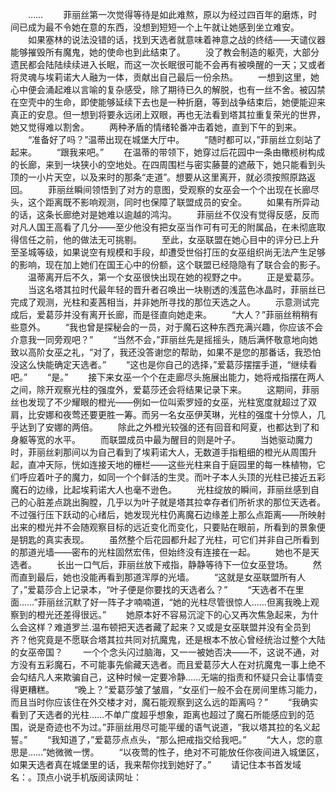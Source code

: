 　　……
　　菲丽丝第一次觉得等待是如此难熬，原以为经过四百年的磨炼，时间已成为最不令她在意的东西，没想到短短一个上午就让她感到坐立难安。
　　如果塞林的说法没错的话，找到天选者就意味着神意之战的终结——天谴仪器能够摧毁所有魔鬼，她的使命也到此结束了。
　　没了教会制造的躯壳，大部分遗民都会陆陆续续进入长眠，而这一次长眠很可能不会再有被唤醒的一天；又或者将灵魂与埃莉诺大人融为一体，贡献出自己最后一份余热。
　　一想到这里，她心中便会涌起难以言喻的复杂感受，除了期待已久的解脱，也有一丝不舍。被囚禁在空壳中的生命，即使能够延续下去也是一种折磨，等到战争结束后，她便能迎来真正的安息。但一想到将要永远闭上双眼，再也无法看到塔其拉重复荣光的世界，她又觉得难以割舍。
　　两种矛盾的情绪轮番冲击着她，直到下午的到来。
　　“准备好了吗？”温蒂出现在城堡大厅中。
　　“随时都可以，”菲丽丝立刻站了起来。
　　“跟我来吧。”
　　在温蒂的带领下，她穿过后花园中一条由橄榄树构成的长廊，来到一块狭小的空地处。在四周围栏与密实藤蔓的遮蔽下，她只能看到头顶的一小片天空，以及来时的那条“走道”。想要从这里离开，就必须按照原路返回。
　　菲丽丝瞬间领悟到了对方的意图，受观察的女巫会一个个出现在长廊尽头，这个距离既不影响观测，同时也保障了联盟成员的安全。
　　如果有所异动的话，这条长廊绝对是她难以逾越的鸿沟。
　　菲丽丝不仅没有觉得反感，反而对凡人国王高看了几分——至少他没有把女巫当作可有可无的附属品，在未彻底取得信任之前，他的做法无可挑剔。
　　至此，女巫联盟在她心目中的评分已上升至圣城等级，如果说空有规模和手段，却遭受世俗打压的女巫组织尚无法产生足够的影响，现在加上她们在国王心中的份额，这个联盟已经隐隐有了联合会的影子。
　　温蒂离开后不久，第一个女巫很快出现在她的视野之中。
　　正是爱葛莎。
　　当这名塔其拉时代最年轻的晋升者召唤出一块剔透的浅蓝色冰晶时，菲丽丝已完成了观测，光柱和麦茜相当，并非她所寻找的那位天选之人。
　　示意测试完成后，爱葛莎并没有离开长廊，而是径直向她走来。
　　“大人？”菲丽丝稍稍有些意外。
　　“我也曾是探秘会的一员，对于魔石这种东西充满兴趣，你应该不会介意我一同旁观吧？”
　　“当然不会，”菲丽丝先是摇摇头，随后满怀敬意地向她致以高阶女巫之礼，“对了，我还没答谢您的帮助，如果不是您的那番话，我恐怕没这么快能确定天选者。”
　　“这也是你自己的选择，”爱葛莎摆摆手道，“继续看吧。”
　　“是。”
　　接下来女巫一个个在走廊尽头施展出能力，她将戒指摆在两人之间，除开观察光柱的强度外，爱葛莎还会将结果记录下来。
　　这期间，菲丽丝也发现了不少耀眼的橙光——例如一位叫索罗娅的女巫，光柱宽度就超过了双肩，比安娜和夜莺还要更胜一筹。而另一名女巫伊芙琳，光柱的强度十分惊人，几乎达到了安娜的两倍。
　　除此之外橙光较强的还有回音和阿夏，也都达到了和身躯等宽的水平。
　　而联盟成员中最为醒目的则是叶子。
　　当她驱动魔力时，菲丽丝刹那间以为自己看到了埃莉诺大人，无数道手指粗细的橙光从周围升起，直冲天际，恍如连接天地的栅栏——这些光柱来自于庭园里的每一株植物，它们呼应着叶子的魔力，如同一个个鲜活的生灵。而叶子本人头顶的光柱已接近五彩魔石的边缘，比起埃莉诺大人也毫不逊色。
　　光柱绽放的瞬间，菲丽丝感到自己的心脏差点跳出胸膛，几乎以为叶子就是塔其拉幸存者们所祈求的那位天选者。不过强行压下跃动的心绪后，她发现光柱仍离魔石边缘差上那么点距离——所映射出来的橙光并不会随观察目标的远近变化而变化，只要贴在眼前，所看到的景象便是钥匙的真实表现。
　　虽然整个后花园都升起了光柱，可它们并非自己所看到的那道光墙——密布的光柱固然宏伟，但始终没有连接在一起。
　　她也不是天选者。
　　长出一口气后，菲丽丝放下戒指，静静等待下一位女巫登场。
　　然而直到最后，她也没能再看到那道浑厚的光墙。
　　“这就是女巫联盟所有人了，”爱葛莎合上记录本，“叶子便是你要找的天选者么？”
　　“天选者不在里面……”菲丽丝沉默了好一阵子才喃喃道，“她的光柱尽管很惊人……但离我晚上观察到的橙光还差得很远。”
　　她原本好不容易沉淀下的心又再次焦急起来，为什么会这样？难道罗兰.温布顿把天选者藏了起来？又或是女巫联盟并没有全员到齐？他究竟是不愿联合塔其拉共同对抗魔鬼，还是根本不放心曾经统治过整个大陆的女巫帝国？
　　一个个念头闪过脑海，又一一被她否决——不，这说不通，对方没有五彩魔石，不可能事先偷藏天选者。而且爱葛莎大人在对抗魔鬼一事上绝不会勾结凡人来欺骗自己，这种时候一定要冷静……无端的指责和怀疑只会让事情变得更糟糕。
　　“晚上？”爱葛莎皱了皱眉，“女巫们一般不会在房间里练习能力，而且当时你应该住在外交楼才对，魔石能观察到这么远的距离吗？”
　　“我确实看到了天选者的光柱……不单广度超乎想象，距离也超过了魔石所能感应到的范围，说是奇迹也不为过。”菲丽丝用尽可能平缓的语气说道，“我以塔其拉的名义起誓。”
　　“我知道了，”爱葛莎点点头，“那么把戒指交给我吧。”
　　“大人，您的意思是……”她微微一愣。
　　“以夜莺的性子，绝对不可能放任你夜间进入城堡区，如果天选者真在城堡里的话，我来帮你找到她好了。”
　　请记住本书首发域名：。顶点小说手机版阅读网址：